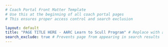 ```yaml
---
# Coach Portal Front Matter Template
# Use this at the beginning of all coach portal pages
# This ensures proper access control and search exclusion

layout: default
title: "PAGE TITLE HERE - AARC Learn to Scull Program" # Replace with appropriate title
search_exclude: true # Prevents page from appearing in search results
---
```


<!-- Your page content here -->
